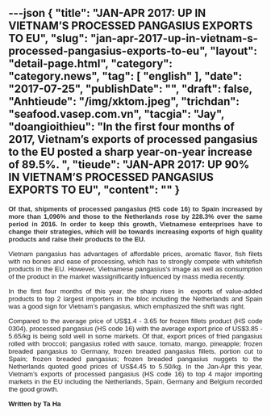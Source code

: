 ---json
{
    "title": "JAN-APR 2017: UP IN VIETNAM’S PROCESSED PANGASIUS EXPORTS TO EU",
    "slug": "jan-apr-2017-up-in-vietnam-s-processed-pangasius-exports-to-eu",
    "layout": "detail-page.html",
    "category": "category.news",
    "tag": [
        "english"
    ],
    "date": "2017-07-25",
    "publishDate": "",
    "draft": false,
    "Anhtieude": "/img/xktom.jpeg",
    "trichdan": "seafood.vasep.com.vn",
    "tacgia": "Jay",
    "doangioithieu": "In the first four months of 2017, Vietnam’s exports of processed pangasius to the EU posted a sharp year-on-year increase of 89.5%. ",
    "tieude": "JAN-APR 2017: UP 90% IN VIETNAM’S PROCESSED PANGASIUS EXPORTS TO EU",
    "__content__": ""
}
---
<div style="text-align:justify"><span style="font-size:13px"><strong><span style="font-family:Arial"><span style="color:#333333"><span style="background-color:#ffffff">Of that, shipments of processed pangasius (HS code 16) to Spain increased by more than 1,096% and those to the Netherlands rose by 228.3% over the same period in 2016. In order to keep this growth, Vietnamese enterprises have to change their strategies, which will be towards increasing exports of high quality products and raise their products to the EU.</span></span></span></strong></span></div>

<div style="text-align:justify">
<p style="margin-left:0in; margin-right:0in; text-align:justify"><span style="font-size:13px"><span style="font-family:Arial"><span style="color:#333333"><span style="background-color:#ffffff"><span style="font-size:10pt"><span style="font-family:Arial,sans-serif"><span style="color:#1b1b1b">Vietnam pangasius has advantages of affordable prices, aromatic flavor, fish filets with no bones and ease of processing, which has to strongly compete with whitefish products in the EU. However, Vietnamese pangasius&#39;s image as well as consumption of the product in the market was</span></span></span><span style="font-size:10pt"><span style="font-family:Arial,sans-serif"><span style="color:#1b1b1b">significantly influenced by mass media recently.</span></span></span></span></span></span></span></p>

<p style="margin-left:0in; margin-right:0in; text-align:justify"><span style="font-size:13px"><span style="font-family:Arial"><span style="color:#333333"><span style="background-color:#ffffff"><span style="font-size:10pt"><span style="font-family:Arial,sans-serif"><span style="color:#1b1b1b">In the first four months of this year, the sharp rises in&nbsp; exports of value-added products to top 2 largest importers in the bloc including the Netherlands and Spain was a good sign for Vietnam&rsquo;s pangasius, which emphasized the shift was right.</span></span></span></span></span></span></span></p>

<p style="margin-left:0in; margin-right:0in; text-align:justify"><span style="font-size:13px"><span style="font-family:Arial"><span style="color:#333333"><span style="background-color:#ffffff"><span style="font-size:10pt"><span style="font-family:Arial,sans-serif"><span style="color:#1b1b1b">Compared to the average price of US$1.4 - 3.65 for frozen fillets product (HS code 0304), processed pangasius (HS code 16) with the average export price of US$3.85 - 5.65/kg is being sold well in some markets. Of that, export prices of fried pangasius rolled with broccoli; pangasius rolled with sauce, tomato, mango, pineapple; frozen breaded pangasius to Germany, frozen breaded pangasius fillets, portion cut to Spain; frozen breaded pangasius; frozen breaded pangasius nuggets to the Netherlands quoted good prices of US$4.45 to 5.50/kg. In the Jan-Apr this year, Vietnam&rsquo;s exports of processed pangasius (HS code 16) to top 4 major importing markets in the EU including the Netherlands, Spain, Germany and Belgium recorded the good growth.</span></span></span></span></span></span></span></p>

<p style="margin-left:0in; margin-right:0in; text-align:justify"><span style="font-size:13px"><span style="font-family:Arial"><span style="color:#333333"><span style="background-color:#ffffff"><strong><span style="font-size:10pt"><span style="font-family:Arial,sans-serif"><span style="color:#1b1b1b">Written by Ta Ha</span></span></span></strong></span></span></span></span></p>
</div>
